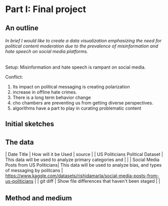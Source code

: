 
# Part I: Final project

## An outline

###### In brief I would like to create a data visualization emphasizing the need for political content moderation due to the prevalence of misinformation and hate speech on social media platforms. 

Setup:
Misinformation and hate speech is rampant on social media.

Conflict: 
1. Its impact on political messaging is creating polarization
2. increase in offline hate crimes.
3. There is a long term behavior change
4. cho chambers are preventing us from getting diverse perspectives. 
5. algorithms have a part to play in curating problematic content



## Initial sketches

######

## The data

| Date Title | How will it be Used | source  |
| US Politicians Political Dataset | This data will be used to analyze primary categories and |   |
| Social Media Posts from US Politicians| This data will be used to analyze bias, and types of messaging by politcans   | https://www.kaggle.com/datasets/rishidamarla/social-media-posts-from-us-politicians |
| git diff | Show file differences that haven't been staged |  |



######

## Method and medium

######


